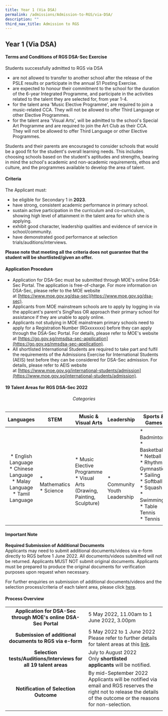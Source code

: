 ```yaml
---
title: Year 1 (Via DSA)
permalink: /admissions/Admission-to-RGS/via-DSA/
description: ""
third_nav_title: Admission to RGS
---
```

## Year 1 (Via DSA)

#### Terms and Conditions of RGS DSA-Sec Exercise

Students successfully admitted to RGS via DSA

*   are not allowed to transfer to another school after the release of the PSLE results or participate in the annual S1 Posting Exercise.
*   are expected to honour their commitment to the school for the duration of the 6-year Integrated Programme, and participate in the activities related to the talent they are selected for, from year 1-4.
*   for the talent area 'Music Elective Programme', are required to join a music-related CCA. They will not be allowed to offer Third Language or other Elective Programmes.
*   for the talent area 'Visual Arts', will be admitted to the school's Special Art Programme and are required to join the Art Club as their CCA. They will not be allowed to offer Third Language or other Elective Programmes.

Students and their parents are encouraged to consider schools that would be a good fit for the student's overall learning needs. This includes choosing schools based on the student's aptitudes and strengths, bearing in mind the school's academic and non-academic requirements, ethos and culture, and the programmes available to develop the area of talent.

#### Criteria

The Applicant must:

*   be eligible for Secondary 1 in **2023**.
*   have strong, consistent academic performance in primary school.
*   sustain active participation in the curriculum and co-curriculum, showing high level of attainment in the talent area for which she is applying.
*   exhibit good character, leadership qualities and evidence of service in school/community.
*   have demonstrated good performance at selection trials/auditions/interviews.

**Please note that meeting all the criteria does not guarantee that the student will be shortlisted/given an offer.**

#### Application Procedure

*   Application for DSA-Sec must be submitted through MOE's online DSA-Sec Portal. The application is free-of-charge. For more information on DSA-Sec, please refer to the MOE website at [https://www.moe.gov.sg/dsa-sec](https://www.moe.gov.sg/dsa-sec).
*   Applicants from MOE mainstream schools are to apply by logging in via the applicant's parent's SingPass OR approach their primary school for assistance if they are unable to apply online.
*   Applicants not studying in MOE mainstream primary schools need to apply for a Registration Number (RGxxxxxxx) before they can apply through the DSA-Sec Portal. For details, please refer to MOE's website at [https://go.gov.sg/nmsdsa-sec-application](https://go.gov.sg/nmsdsa-sec-application).
*   All shortlisted International Students are required to take part and fulfil the requirements of the Admissions Exercise for International Students (AEIS) test before they can be considered for DSA-Sec admission. For details, please refer to AEIS website at [https://www.moe.gov.sg/international-students/admission](https://www.moe.gov.sg/international-students/admission).

#### 19 Talent Areas for RGS DSA-Sec 2022

###### <center>Categories</center>

| Languages  | STEM  | Music & Visual Arts  | Leadership  | Sports & Games  |
|:-:|---|---|---|---|
| <br>*   English Language<br>*   Chinese Language<br>*   Malay Language<br>*   Tamil Language  | <br><br><br>* Mathematics<br>*   Science  | <br><br>*   Music Elective Programme<br>*   Visual Arts (Drawing, Painting, Sculpture)  | <br><br><br><br>*   Community Youth Leadership  |*   Badminton<br>*   Basketball<br>*   Netball<br>*   Rhythmic Gymnastics<br>*   Sailing<br>*   Softball<br>*   Squash<br>*   Swimming<br>*   Table Tennis<br>*   Tennis   |
|   |   |   |   |   |

#### Important Note

**Required Submission of Additional Documents**<br>
Applicants may need to submit additional documents/videos via e-form directly to RGS before 1 June 2022. All documents/videos submitted will not be returned. Applicants MUST NOT submit original documents. Applicants must be prepared to produce the original documents for verification purposes upon request when necessary.

For further enquiries on submission of additional documents/videos and the selection process/criteria of each talent area, please click [here](/files/RGS-DSA_TalentInformation_2022.pdf).

#### Process Overview

|   |   |
|:-:|---|
| **Application for DSA-Sec through MOE's online DSA-Sec Portal**  | 5 May 2022, 11.00am to 1 June 2022, 3.00pm  |
| **Submission of additional documents to RGS via e-form**  | 5 May 2022 to 1 June 2022  <br>Please refer to further details for talent areas at this [link](/files/RGS-DSA_TalentInformation_2022.pdf).   |
| **Selection tests/Auditions/Interviews for all 19 talent areas**  | July to August 2022  <br>Only **shortlisted applicants** will be notified.  |
| <br>**Notification of Selection Outcome**  | By mid-September 2022  <br>Applicants will be notified via email and RGS reserves the right not to release the details of the outcome or the reasons for non-selection.  |
|   |   |